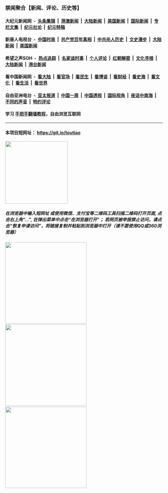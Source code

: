 ### 禁闻聚合【新闻、评论、历史等】

#### 大纪元新闻网 &nbsp;-&nbsp; [头条集锦](indexes/E头条集锦.md?t=02111833) &nbsp;|&nbsp; [港澳新闻](indexes/E港澳新闻.md?t=02111833)  &nbsp;|&nbsp; [大陆新闻](indexes/E大陆新闻.md?t=02111833) &nbsp;|&nbsp; [美国新闻](indexes/E美国新闻.md?t=02111833) &nbsp;|&nbsp; [国际新闻](indexes/E国际新闻.md?t=02111833) &nbsp;|&nbsp; [专栏文集](indexes/E专栏文集.md?t=02111833) &nbsp;|&nbsp; [纪元社论](indexes/E纪元社论.md?t=02111833) &nbsp;|&nbsp; [纪元特稿](indexes/E纪元特稿.md?t=02111833) 

#### 新唐人电视台 &nbsp;-&nbsp; [中国时局](indexes/N中国时局.md?t=02111833) &nbsp;|&nbsp; [共产党百年真相](indexes/N共产党百年真相.md?t=02111833) &nbsp;|&nbsp; [中共杀人历史](indexes/N中共杀人历史.md?t=02111833) &nbsp;|&nbsp; [文史漫步](indexes/N文史漫步.md?t=02111833) &nbsp;|&nbsp; [大陆新闻](indexes/N大陆新闻.md?t=02111833) &nbsp;|&nbsp; [美国新闻](indexes/N美国新闻.md?t=02111833)

#### 希望之声SOH &nbsp;-&nbsp; [热点追踪](indexes/H热点追踪.md?t=02111833) &nbsp;|&nbsp; [名家谈时事](indexes/H名家谈时事.md?t=02111833) &nbsp;|&nbsp; [个人评论](indexes/H个人评论.md?t=02111833)  &nbsp;|&nbsp; [红朝解密](indexes/H红朝解密.md?t=02111833) &nbsp;|&nbsp; [文化寻根](indexes/H文化寻根.md?t=02111833) &nbsp;|&nbsp; [大陆新闻](indexes/H大陆新闻.md?t=02111833) &nbsp;|&nbsp; [港台新闻](indexes/H港台新闻.md?t=02111833)

#### 看中国新闻网 &nbsp;-&nbsp; [看大陆](indexes/S看大陆.md?t=02111833) &nbsp;|&nbsp; [看官场](indexes/S看官场.md?t=02111833) &nbsp;|&nbsp; [看民生](indexes/S看民生.md?t=02111833)  &nbsp;|&nbsp; [看博谈](indexes/S看博谈.md?t=02111833) &nbsp;|&nbsp; [看财经](indexes/S看财经.md?t=02111833) &nbsp;|&nbsp; [看史海](indexes/S看史海.md?t=02111833) &nbsp;|&nbsp; [看文化](indexes/S看文化.md?t=02111833) &nbsp;|&nbsp; [看生活](indexes/S看生活.md?t=02111833) &nbsp;|&nbsp; [看世界](indexes/S看世界.md?t=02111833)

#### 自由亚洲电台 &nbsp;-&nbsp; [亚太报道](indexes/R亚太报道.md?t=02111833) &nbsp;|&nbsp; [中国一周](indexes/R中国一周.md?t=02111833) &nbsp;|&nbsp; [中国透视](indexes/R中国透视.md?t=02111833)  &nbsp;|&nbsp; [国际视角](indexes/R国际视角.md?t=02111833) &nbsp;|&nbsp; [夜话中南海](indexes/R夜话中南海.md?t=02111833) &nbsp;|&nbsp; [不同的声音](indexes/R不同的声音.md?t=02111833) &nbsp;|&nbsp; [特约评论](indexes/R特约评论.md?t=02111833)

#### 学习 [手把手翻墙教程](https://github.com/gfw-breaker/guides/wiki)，自由浏览互联网

----

#### 本项目短网址： https://git.io/toutiao
<img src="https://raw.githubusercontent.com/gfw-breaker/banned-news/master/scripts/img/qr.png" width="200px"/>  

##### 在浏览器中输入短网址 或使用微信、支付宝等二维码工具扫描二维码打开页面, 点击右上角"...", 在弹出菜单中点击“在浏览器打开”； 若网页被举报禁止访问，请点击“恢复申请访问”，将链接复制并粘贴到浏览器中打开（请不要使用QQ或360浏览器）

<img src="https://raw.githubusercontent.com/gfw-breaker/banned-news/master/scripts/img/1.png" width="260px"/> &nbsp; <img src="https://raw.githubusercontent.com/gfw-breaker/banned-news/master/scripts/img/2.png" width="260px"/> &nbsp; <img src="https://raw.githubusercontent.com/gfw-breaker/banned-news/master/scripts/img/3.png" width="260px"/>
